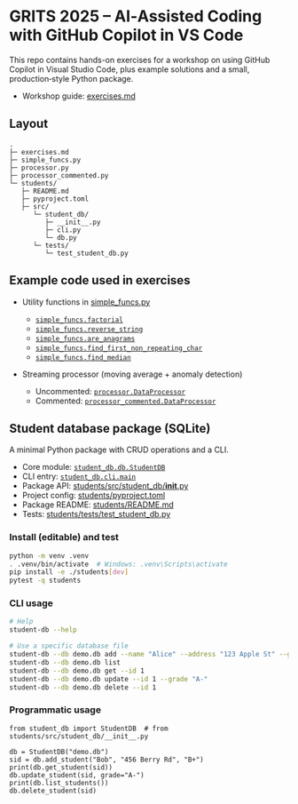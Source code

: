 # GRITS 2025 – AI‑Assisted Coding with GitHub Copilot in VS Code

This repo contains hands-on exercises for a workshop on using GitHub Copilot in Visual Studio Code, plus example solutions and a small, production‑style Python package.

- Workshop guide: [exercises.md](exercises.md)

## Layout
```
.
├─ exercises.md
├─ simple_funcs.py
├─ processor.py
├─ processor_commented.py
└─ students/
   ├─ README.md
   ├─ pyproject.toml
   ├─ src/ 
      └─ student_db/
         ├─ __init__.py
         ├─ cli.py
         └─ db.py
      └─ tests/
         └─ test_student_db.py
```

## Example code used in exercises

- Utility functions in [simple_funcs.py](simple_funcs.py)
  - [`simple_funcs.factorial`](simple_funcs.py)
  - [`simple_funcs.reverse_string`](simple_funcs.py)
  - [`simple_funcs.are_anagrams`](simple_funcs.py)
  - [`simple_funcs.find_first_non_repeating_char`](simple_funcs.py)
  - [`simple_funcs.find_median`](simple_funcs.py)

- Streaming processor (moving average + anomaly detection)
  - Uncommented: [`processor.DataProcessor`](processor.py)
  - Commented: [`processor_commented.DataProcessor`](processor_commented.py)

## Student database package (SQLite)

A minimal Python package with CRUD operations and a CLI.

- Core module: [`student_db.db.StudentDB`](students/src/student_db/db.py)
- CLI entry: [`student_db.cli.main`](students/src/student_db/cli.py)
- Package API: [students/src/student_db/__init__.py](students/src/student_db/__init__.py)
- Project config: [students/pyproject.toml](students/pyproject.toml)
- Package README: [students/README.md](students/README.md)
- Tests: [students/tests/test_student_db.py](students/tests/test_student_db.py)

### Install (editable) and test

```bash
python -m venv .venv
. .venv/bin/activate  # Windows: .venv\Scripts\activate
pip install -e ./students[dev]
pytest -q students
```

### CLI usage

```bash
# Help
student-db --help

# Use a specific database file
student-db --db demo.db add --name "Alice" --address "123 Apple St" --grade A
student-db --db demo.db list
student-db --db demo.db get --id 1
student-db --db demo.db update --id 1 --grade "A-"
student-db --db demo.db delete --id 1
```

### Programmatic usage

```
from student_db import StudentDB  # from students/src/student_db/__init__.py

db = StudentDB("demo.db")
sid = db.add_student("Bob", "456 Berry Rd", "B+")
print(db.get_student(sid))
db.update_student(sid, grade="A-")
print(db.list_students())
db.delete_student(sid)
```


